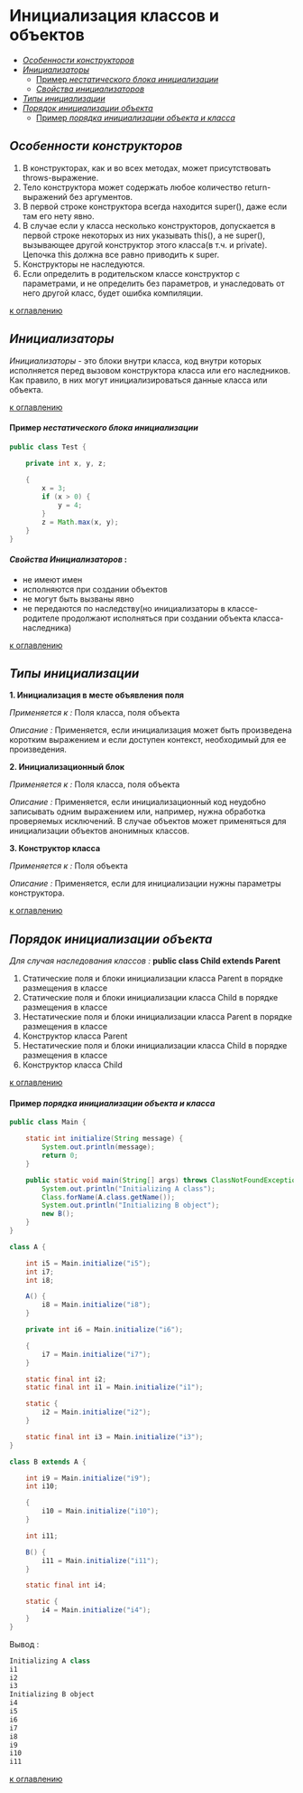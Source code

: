 # Инициализация классов и объектов
+ [_Особенности конструкторов_](#Особенности-конструкторов)
+ [_Инициализаторы_](#Инициализаторы)
    + [Пример _нестатического блока инициализации_](#Пример-нестатического-блока-инициализации)
    + [_Свойства инициализаторов_](#Свойства-инициализаторов)
+ [_Типы инициализации_](#Типы-инициализации)
+ [_Порядок инициализации объекта_](#Порядок-инициализации-объекта)
    + [Пример _порядка инициализации объекта и класса_](#Пример-порядка-инициализации-объекта-и-класса)

## _Особенности конструкторов_
1. В конструкторах, как и во всех методах, может присутствовать throws-выражение.
2. Тело конструктора может содержать любое количество return-выражений без аргументов.
3. В первой строке конструктора всегда находится super(), даже если там его нету явно.
4. В случае если у класса несколько конструкторов, допускается в первой строке некоторых из них указывать this(), а не super(), вызывающее другой конструктор этого класса(в т.ч. и private). Цепочка this должна все равно приводить к super.
5. Конструкторы не наследуются.
6. Если определить в родительском классе конструктор с параметрами, и не определить без параметров, и унаследовать от него другой класс, будет ошибка компиляции.

[к оглавлению](#Инициализация-классов-и-объектов)

## _Инициализаторы_
_Инициализаторы_ - это блоки внутри класса, код внутри которых исполняется перед вызовом конструктора класса или его наследников. Как правило, в них могут инициализироваться данные класса или объекта.

[к оглавлению](#Инициализация-классов-и-объектов)

#### Пример _нестатического блока инициализации_
```java
public class Test {

    private int x, y, z;
    
    {
        x = 3;
        if (x > 0) {
            y = 4;
        }
        z = Math.max(x, y);
    }
}
```
#### _Свойства Инициализаторов_ : 
+ не имеют имен
+ исполняются при создании объектов 
+ не могут быть вызваны явно 
+ не передаются по наследству(но инициализаторы в классе-родителе продолжают исполняться при создании объекта класса-наследника)
    
[к оглавлению](#Инициализация-классов-и-объектов)

## _Типы инициализации_
__1. Инициализация в месте объявления поля__

_Применяется к :_ Поля класса, поля объекта

_Описание :_ Применяется, если инициализация может быть произведена коротким выражением и если доступен контекст, необходимый для ее произведения.

__2. Инициализационный блок__

_Применяется к :_ Поля класса, поля объекта

_Описание :_ Применяется, если инициализационный код неудобно записывать одним выражением или, например, нужна обработка проверяемых исключений. В случае объектов может применяться для инициализации объектов анонимных классов.

__3. Конструктор класса__

_Применяется к :_ Поля объекта

_Описание :_ Применяется, если для инициализации нужны параметры конструктора.

[к оглавлению](#Инициализация-классов-и-объектов)

## _Порядок инициализации объекта_
_Для случая наследования классов :_ __public class Child extends Parent__
1. Статические поля и блоки инициализации класса Parent в порядке размещения в классе
2. Статические поля и блоки инициализации класса Child в порядке размещения в классе
3. Нестатические поля и блоки инициализации класса Parent в порядке размещения в классе
4. Конструктор класса Parent
5. Нестатические поля и блоки инициализации класса Child в порядке размещения в классе
6. Конструктор класса Child

[к оглавлению](#Инициализация-классов-и-объектов)

#### Пример _порядка инициализации объекта и класса_
```java
public class Main {

    static int initialize(String message) {
        System.out.println(message);
        return 0;
    }

    public static void main(String[] args) throws ClassNotFoundException {
        System.out.println("Initializing A class");
        Class.forName(A.class.getName());
        System.out.println("Initializing B object");
        new B();
    }
}

class A {

    int i5 = Main.initialize("i5");
    int i7;
    int i8;

    A() {
        i8 = Main.initialize("i8");
    }

    private int i6 = Main.initialize("i6");

    {
        i7 = Main.initialize("i7");
    }

    static final int i2;
    static final int i1 = Main.initialize("i1");

    static {
        i2 = Main.initialize("i2");
    }

    static final int i3 = Main.initialize("i3");
}

class B extends A {

    int i9 = Main.initialize("i9");
    int i10;

    {
        i10 = Main.initialize("i10");
    }

    int i11;

    B() {
        i11 = Main.initialize("i11");
    }

    static final int i4;

    static {
        i4 = Main.initialize("i4");
    }
}
```
Вывод :
```java
Initializing A class
i1
i2
i3
Initializing B object
i4
i5
i6
i7
i8
i9
i10
i11
```
[к оглавлению](#Инициализация-классов-и-объектов)
